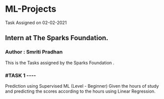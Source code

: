 # ML-Projects
Task Assigned on 02-02-2021
## Intern at The Sparks Foundation.
### Author : Smriti Pradhan 
This is the Tasks assigned by the Sparks Foundation .

### #TASK 1 ---- 

Prediction using Supervised ML  (Level - Beginner)
Given the hours of study and predicting the scores according to the hours using Linear Regression.
